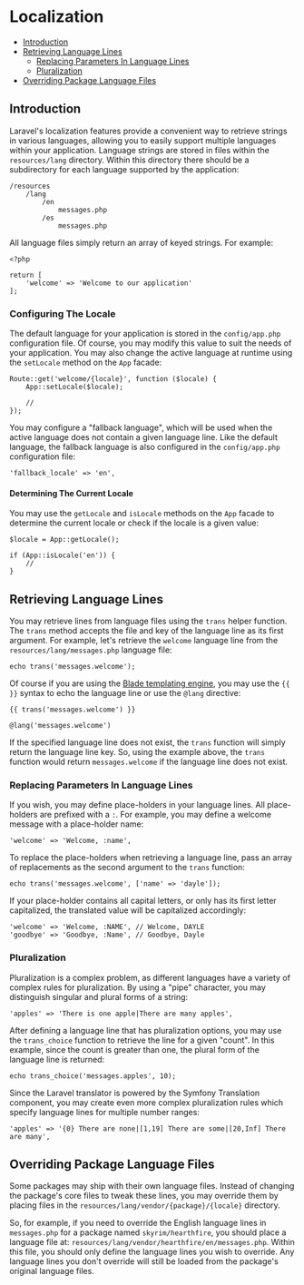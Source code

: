 # Localization

- [Introduction](#introduction)
- [Retrieving Language Lines](#retrieving-language-lines)
    - [Replacing Parameters In Language Lines](#replacing-parameters-in-language-lines)
    - [Pluralization](#pluralization)
- [Overriding Package Language Files](#overriding-package-language-files)

<a name="introduction"></a>
## Introduction

Laravel's localization features provide a convenient way to retrieve strings in various languages, allowing you to easily support multiple languages within your application. Language strings are stored in files within the `resources/lang` directory. Within this directory there should be a subdirectory for each language supported by the application:

    /resources
        /lang
            /en
                messages.php
            /es
                messages.php

All language files simply return an array of keyed strings. For example:

    <?php

    return [
        'welcome' => 'Welcome to our application'
    ];

### Configuring The Locale

The default language for your application is stored in the `config/app.php` configuration file. Of course, you may modify this value to suit the needs of your application. You may also change the active language at runtime using the `setLocale` method on the `App` facade:

    Route::get('welcome/{locale}', function ($locale) {
        App::setLocale($locale);

        //
    });

You may configure a "fallback language", which will be used when the active language does not contain a given language line. Like the default language, the fallback language is also configured in the `config/app.php` configuration file:

    'fallback_locale' => 'en',

#### Determining The Current Locale

You may use the `getLocale` and `isLocale` methods on the `App` facade to determine the current locale or check if the locale is a given value:

    $locale = App::getLocale();

    if (App::isLocale('en')) {
        //
    }

<a name="retrieving-language-lines"></a>
## Retrieving Language Lines

You may retrieve lines from language files using the `trans` helper function. The `trans` method accepts the file and key of the language line as its first argument. For example, let's retrieve the `welcome` language line from the `resources/lang/messages.php` language file:

    echo trans('messages.welcome');

Of course if you are using the [Blade templating engine](docs/{{language}}/{{version}}/blade), you may use the `{{ }}` syntax to echo the language line or use the `@lang` directive:

    {{ trans('messages.welcome') }}

    @lang('messages.welcome')

If the specified language line does not exist, the `trans` function will simply return the language line key. So, using the example above, the `trans` function would return `messages.welcome` if the language line does not exist.

<a name="replacing-parameters-in-language-lines"></a>
### Replacing Parameters In Language Lines

If you wish, you may define place-holders in your language lines. All place-holders are prefixed with a `:`. For example, you may define a welcome message with a place-holder name:

    'welcome' => 'Welcome, :name',

To replace the place-holders when retrieving a language line, pass an array of replacements as the second argument to the `trans` function:

    echo trans('messages.welcome', ['name' => 'dayle']);

If your place-holder contains all capital letters, or only has its first letter capitalized, the translated value will be capitalized accordingly:

    'welcome' => 'Welcome, :NAME', // Welcome, DAYLE
    'goodbye' => 'Goodbye, :Name', // Goodbye, Dayle


<a name="pluralization"></a>
### Pluralization

Pluralization is a complex problem, as different languages have a variety of complex rules for pluralization. By using a "pipe" character, you may distinguish singular and plural forms of a string:

    'apples' => 'There is one apple|There are many apples',

After defining a language line that has pluralization options, you may use the `trans_choice` function to retrieve the line for a given "count". In this example, since the count is greater than one, the plural form of the language line is returned:

    echo trans_choice('messages.apples', 10);

Since the Laravel translator is powered by the Symfony Translation component, you may create even more complex pluralization rules which specify language lines for multiple number ranges:

    'apples' => '{0} There are none|[1,19] There are some|[20,Inf] There are many',

<a name="overriding-package-language-files"></a>
## Overriding Package Language Files

Some packages may ship with their own language files. Instead of changing the package's core files to tweak these lines, you may override them by placing files in the `resources/lang/vendor/{package}/{locale}` directory.

So, for example, if you need to override the English language lines in `messages.php` for a package named `skyrim/hearthfire`, you should place a language file at: `resources/lang/vendor/hearthfire/en/messages.php`. Within this file, you should only define the language lines you wish to override. Any language lines you don't override will still be loaded from the package's original language files.
